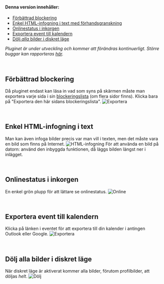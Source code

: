 #### Denna version innehåller:

*   [Förbättrad blockering](#förbättrad-blockering)
*   [Enkel HTML-infogning i text med förhandsgranskning](#enkel-html-infogning-i-text)
*   [Onlinestatus i inkorgen](#onlinestatus-i-inkorgen)
*   [Exportera event till kalendern](#exportera-event-till-kalendern)
*   [Dölj _alla_ bilder i diskret läge](#dölj-alla-bilder-i-diskret-läge)

_Pluginet är under utveckling och kommer att förändras kontinuerligt. Större buggar kan rapporteras [här](https://github.com/Rollpan89/DS-Enhanced/issues)._



&nbsp;
&nbsp;

## Förbättrad blockering
Då pluginet endast kan läsa in vad som syns på skärmen måste man exportera varje sida i sin [blockeringslista](https://www.darkside.se/settings4.php) (om flera sidor finns).
Klicka bara på "Exportera den här sidans blockeringslista".
![Exportera](https://i.imgur.com/WRJEwuA.png)

&nbsp;
&nbsp;

## Enkel HTML-infogning i text
Man kan även infoga bilder precis var man vill i texten, men det måste vara en bild som finns på Internet.
![HTML-infogning](https://i.imgur.com/RNctZsg.png)
För att använda en bild på datorn: använd den inbyggda funktionen, då läggs bilden längst ner i inlägget.

&nbsp;
&nbsp;

## Onlinestatus i inkorgen
En enkel grön plupp för att lättare se onlinestatus.
![Online](https://i.imgur.com/nLlbnXK.png)

&nbsp;
&nbsp;

## Exportera event till kalendern
Klicka på länken i eventet för att exportera till din kalender i antingen Outlook eller Google.
![Exportera](https://i.imgur.com/goZOltO.png)

&nbsp;
&nbsp;

## Dölj alla bilder i diskret läge
När diskret läge är aktiverat kommer alla bilder, förutom profilbilder, att döljas _helt_.
![Dölj](https://i.imgur.com/5taXOeS.png)